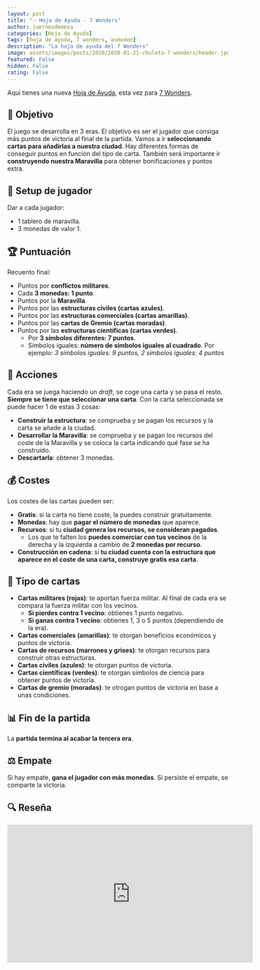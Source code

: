 ```yaml
---
layout: post
title: "💡 Hoja de Ayuda - 7 Wonders"
author: juernesdemesa
categories: [Hoja de Ayuda]
tags: [hoja de ayuda, 7 wonders, asmodee]
description: "La hoja de ayuda del 7 Wonders"
image: assets/images/posts/2020/2020-01-21-chuleta-7-wonders/header.jpg
featured: False
hidden: False
rating: False
---
```


Aquí tienes una nueva [Hoja de Ayuda](/hoja-de-ayuda), esta vez para [7 Wonders](https://boardgamegeek.com/boardgame/68448/7-wonders).

## 🎯 Objetivo

El juego se desarrolla en 3 eras. El objetivo es ser el jugador que consiga más puntos de victoria al final de la partida. Vamos a ir **seleccionando cartas para añadirlas a nuestra ciudad**. Hay diferentes formas de conseguir puntos en función del tipo de carta. También será importante ir **construyendo nuestra Maravilla** para obtener bonificaciones y puntos extra.

## 👤 Setup de jugador

Dar a cada jugador:

- 1 tablero de maravilla.
- 3 monedas de valor 1.

## 🏆 Puntuación

Recuento final:

- Puntos por **conflictos militares**.
- Cada **3 monedas: 1 punto**.
- Puntos por la **Maravilla**.
- Puntos por las **estructuras civiles (cartas azules)**.
- Puntos por las **estructuras comerciales (cartas amarillas)**.
- Puntos por las **cartas de Gremio (cartas moradas)**.
- Puntos por las **estructuras científicas (cartas verdes)**.
  - Por **3 símbolos diferentes: 7 puntos**.
  - Símbolos iguales: **número de símbolos iguales al cuadrado**. Por ejemplo: _3 símbolos iguales: 9 puntos, 2 símbolos iguales: 4 puntos_

## 🎲 Acciones

Cada era se juega haciendo un _draft_, se coge una carta y se pasa el resto. **Siempre se tiene que seleccionar una carta**. Con la carta seleccionada se puede hacer 1 de estas 3 cosas:

- **Construir la estructura**: se comprueba y se pagan los recursos y la carta se añade a la ciudad.
- **Desarrollar la Maravilla**: se comprueba y se pagan los recursos del coste de la Maravilla y se coloca la carta indicando qué fase se ha construido.
- **Descartarla**: obtener 3 monedas.

## 💰 Costes

Los costes de las cartas pueden ser:

- **Gratis**: si la carta no tiene coste, la puedes construir gratuitamente.
- **Monedas**: hay que **pagar el número de monedas** que aparece.
- **Recursos**: si tu **ciudad genera los recursos, se consideran pagados**.
  - Los que te falten los **puedes comerciar con tus vecinos** de la derecha y la izquierda a cambio de **2 monedas por recurso**.
- **Construcción en cadena**: si **tu ciudad cuenta con la estructura que aparece en el coste de una carta, construye gratis esa carta**.

## 🎴 Tipo de cartas

- **Cartas militares (rojas)**: te aportan fuerza militar. Al final de cada era se compara la fuerza militar con los vecinos.
  - **Si pierdes contra 1 vecino**: obtienes 1 punto negativo.
  - **Si ganas contra 1 vecino**: obtienes 1, 3 o 5 puntos (dependiendo de la era).
- **Cartas comerciales (amarillas)**: te otorgan beneficios económicos y puntos de victoria.
- **Cartas de recursos (marrones y grises)**: te otorgan recursos para construir otras estructuras.
- **Cartas civiles (azules)**: te otorgan puntos de victoria.
- **Cartas científicas (verdes)**: te otorgan símbolos de ciencia para obtener puntos de victoria.
- **Cartas de gremio (moradas)**: te otrogan puntos de victoria en base a unas condiciones.

## 📊 Fin de la partida

La **partida termina al acabar la tercera era**.

## ⚖️ Empate

Si hay empate, **gana el jugador con más monedas**. Si persiste el empate, se comparte la victoria.

## 🔍 Reseña

<iframe width="560" height="315" src="https://www.youtube.com/embed/r2ho73DRABQ" frameborder="0" allow="accelerometer; autoplay; encrypted-media; gyroscope; picture-in-picture" allowfullscreen></iframe>
